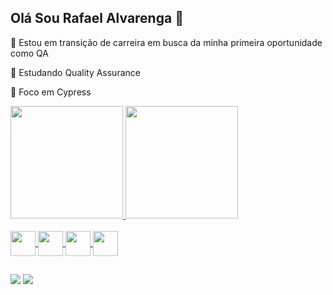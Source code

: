 ## Olá Sou Rafael Alvarenga 👋
🔭 Estou em transição de carreira em busca da minha primeira oportunidade como QA

🌱 Estudando Quality Assurance 

🎯 Foco em Cypress

<div>
  <a href="https://github.com/Rflbastos">
  <img height="180em" src="https://github-readme-stats.vercel.app/api?username=Rflbastos&show_icons=true&theme=dracula&include_all_commits=true&count_ptivate=true"/>	
  <img height="180em" src= "https://github-readme-stats.vercel.app/api/top-langs/?username=Rflbastos&layout=compact&theme=dracula"/>   
</div>
		
<div style= "display: inline_block"><br>
	<img  align="center" height="40" width="40" src="https://cdn.jsdelivr.net/gh/devicons/devicon@latest/icons/html5/html5-original.svg" />
  <img  align="center" height="40" width="40" src="https://cdn.jsdelivr.net/gh/devicons/devicon@latest/icons/javascript/javascript-original.svg" />
	<img  align="center" height="40" width="40" src="https://cdn.jsdelivr.net/gh/devicons/devicon@latest/icons/css3/css3-original.svg" />
  <img   align="center" height="40" width="40" src="https://cdn.jsdelivr.net/gh/devicons/devicon@latest/icons/python/python-original-wordmark.svg" />      
</div>

##

<div>
	 <a href="https://www.linkedin.com/in/rafael-alvarenga-7118591b4" target="_blank"><img src="https://img.shields.io/badge/LinkedIn-0077B5?style=for-the-badge&logo=linkedin&logoColor=white" target="_blank"></a>
	<a href="mailto:rafa.alvarenga.b@gmail.com" target="_blank"><img src="https://img.shields.io/badge/Gmail-D14836?style=for-the-badge&logo=gmail&logoColor=white" target="_blank"></a>
</div>




